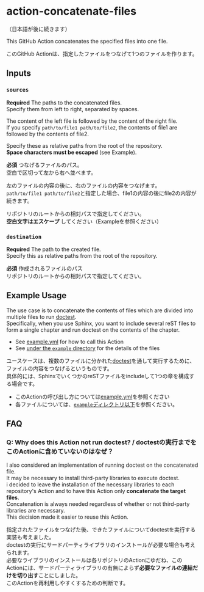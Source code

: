 # action-concatenate-files

（日本語が後に続きます）

This GitHub Action concatenates the specified files into one file.

このGitHub Actionは、指定したファイルをつなげて1つのファイルを作ります。

## Inputs

### `sources`

**Required** The paths to the concatenated files.  
Specify them from left to right, separated by spaces.

The content of the left file is followed by the content of the right file.  
If you specify `path/to/file1 path/to/file2`, the contents of file1 are followed by the contents of file2.

Specify these as relative paths from the root of the repository.  
**Space characters must be escaped** (see Example).

**必須** つなげるファイルのパス。  
空白で区切って左から右へ並べます。

左のファイルの内容の後に、右のファイルの内容をつなげます。  
`path/to/file1 path/to/file2`と指定した場合、file1の内容の後にfile2の内容が続きます。

リポジトリのルートからの相対パスで指定してください。  
**空白文字はエスケープ** してください（Exampleを参照ください）

### `destination`

**Required** The path to the created file.  
Specify this as relative paths from the root of the repository.  

**必須** 作成されるファイルのパス  
リポジトリのルートからの相対パスで指定してください。

## Example Usage

The use case is to concatenate the contents of files which are divided into multiple files to run [doctest](https://docs.python.org/3/library/doctest.html).  
Specifically, when you use Sphinx, you want to include several reST files to form a single chapter and run doctest on the contents of the chapter.

- See [example.yml](https://github.com/ftnext/action-concatenate-files/blob/main/.github/workflows/example.yml) for how to call this Action
- See [under the `example` directory](https://github.com/ftnext/action-concatenate-files/tree/main/example) for the details of the files

ユースケースは、複数のファイルに分かれた[doctest](https://docs.python.org/ja/3/library/doctest.html)を通して実行するために、ファイルの内容をつなげるというものです。  
具体的には、SphinxでいくつかのreSTファイルをincludeして1つの章を構成する場合です。

- このActionの呼び出し方については[example.yml](https://github.com/ftnext/action-concatenate-files/blob/main/.github/workflows/example.yml)を参照ください
- 各ファイルについては、[`example`ディレクトリ以下](https://github.com/ftnext/action-concatenate-files/tree/main/example)を参照ください。

## FAQ

### Q: Why does this Action not run doctest? / doctestの実行までをこのActionに含めていないのはなぜ？

I also considered an implementation of running doctest on the concatenated file.  
It may be necessary to install third-party libraries to execute doctest.  
i decided to leave the installation of the necessary libraries to each repository's Action and to have this Action only **concatenate the target files**.  
Concatenation is always needed regardless of whether or not third-party libraries are necessary.  
This decision made it easier to reuse this Action.

指定されたファイルをつなげた後、できたファイルについてdoctestを実行する実装も考えました。  
doctestの実行にサードパーティライブラリのインストールが必要な場合も考えられます。  
必要なライブラリのインストールは各リポジトリのActionにゆだね、このActionには、サードパーティライブラリの有無によらず**必要なファイルの連結だけを切り出す**ことにしました。  
このActionを再利用しやすくするための判断です。
